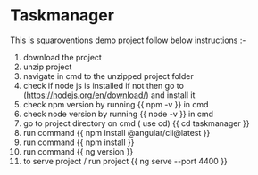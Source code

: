 # Taskmanager

This is squaroventions demo project follow below instructions :-

1. download the project
2. unzip project 
3. navigate in cmd to the unzipped project folder 
4. check if node js is installed if not then go to (https://nodejs.org/en/download/) and install it
5. check npm version by running {{  npm -v }} in cmd
6. check node version by running {{ node -v }} in cmd
7. go to project directory on cmd ( use cd) {{ cd taskmanager }}
8. run command {{ npm install @angular/cli@latest }}
9. run command {{ npm install }}
10. run command {{ ng version }}
11. to serve project / run project {{ ng serve --port 4400 }}
